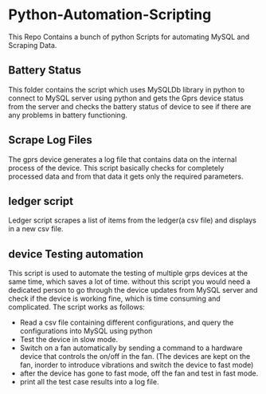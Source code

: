 # Python-Automation-Scripting

This Repo Contains a bunch of python Scripts for automating MySQL and Scraping Data.

## Battery Status
This folder contains the script which uses MySQLDb library in python to connect to MySQL server using python and gets the 
Gprs device status from the server and checks the battery status of device to see if there are any problems in battery functioning.

## Scrape Log Files
The gprs device generates a log file that contains data on the internal process of the device.
This script basically checks for completely processed data and from that data it gets only the required parameters.

## ledger script
Ledger script scrapes a list of items from the ledger(a csv file) and displays in a new csv file.

## device Testing automation
This script is used to automate the testing of multiple grps devices at the same time, which saves a lot of time.
without this script you would need a dedicated person to go through the device updates from MySQL server and check if the device is 
working fine, which is time consuming and complicated.
The script works as follows:
* Read a csv file containing different configurations, and query the configurations into MySQL using python
* Test the device in slow mode.
* Switch on a fan automatically by sending a command to a hardware device that controls the on/off in the fan.
(The devices are kept on the fan, inorder to introduce vibrations and switch the device to fast mode)
* after the device has gone to fast mode, off the fan and test in fast mode.
* print all the test case results into a log file.
